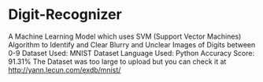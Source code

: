 # Digit-Recognizer
A Machine Learning Model which uses SVM (Support Vector Machines) Algorithm to Identify and Clear Blurry and Unclear Images of Digits between 0-9
Dataset Used: MNIST Dataset
Language Used: Python
Accuracy Score: 91.31%
The Dataset was too large to upload but you can check it at http://yann.lecun.com/exdb/mnist/
